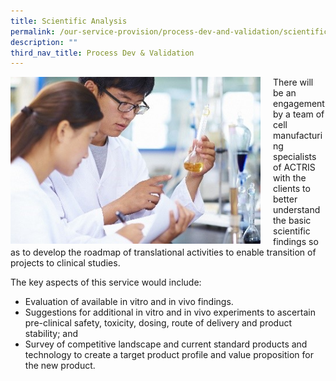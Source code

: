 ```yaml
---
title: Scientific Analysis
permalink: /our-service-provision/process-dev-and-validation/scientific-analysis/
description: ""
third_nav_title: Process Dev & Validation
---
```

<div style="margin-right: 20px; float: left;">
    <img src="/images/Shutterstock%20Images/picture6.jpg" style="width:400px">
</div>

There will be an engagement by a team of cell manufacturing specialists of ACTRIS with the clients to better understand the basic scientific findings so as to develop the roadmap of translational activities to enable transition of projects to clinical studies.

The key aspects of this service would include:

*   Evaluation of available in vitro and in vivo findings.
*   Suggestions for additional in vitro and in vivo experiments to ascertain pre-clinical safety, toxicity, dosing, route of delivery and product stability; and
*   Survey of competitive landscape and current standard products and technology to create a target product profile and value proposition for the new product.
